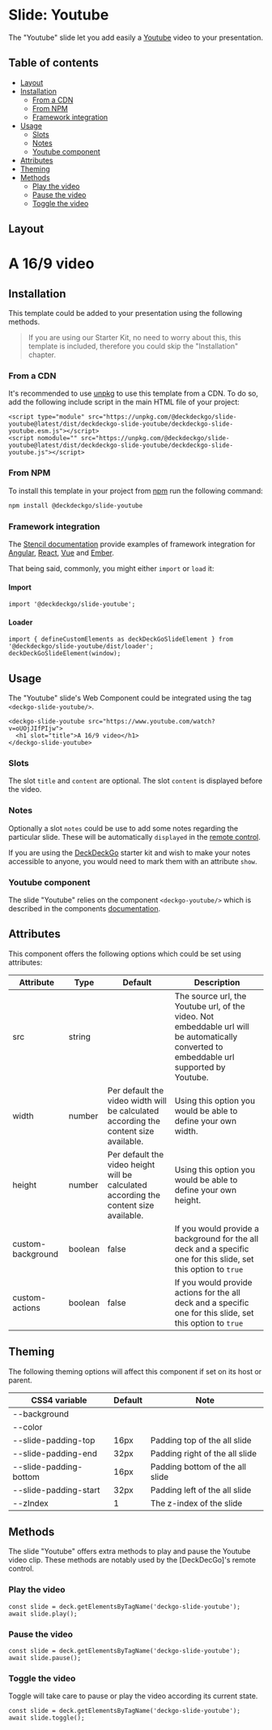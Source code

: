# Slide: Youtube

The "Youtube" slide let you add easily a [Youtube](https://youtube.com) video to your presentation.

## Table of contents

- [Layout](#app-slide-youtube-layout)
- [Installation](#app-slide-youtube-installation)
  - [From a CDN](#app-slide-youtube-from-a-cdn)
  - [From NPM](#app-slide-youtube-from-npm)
  - [Framework integration](#app-slide-youtube-framework-integration)
- [Usage](#app-slide-youtube-usage)
  - [Slots](#app-slide-youtube-slots)
  - [Notes](#app-slide-youtube-notes)
  - [Youtube component](#app-slide-youtube-youtube-component)
- [Attributes](#app-slide-youtube-attributes)
- [Theming](#app-slide-youtube-theming)
- [Methods](#app-slide-youtube-methods)
  - [Play the video](#app-slide-youtube-play-the-video)
  - [Pause the video](#app-slide-youtube-pause-the-video)
  - [Toggle the video](#app-slide-youtube-toggle-the-video)

## Layout

<div class="container ion-margin">
  <deckgo-deck embedded={true}>
    <deckgo-slide-youtube src="https://www.youtube.com/watch?v=oUOjJIfPIjw">
      <h1 slot="title">A 16/9 video</h1>
    </deckgo-slide-youtube>
  </deckgo-deck>
</div>

## Installation

This template could be added to your presentation using the following methods.

> If you are using our Starter Kit, no need to worry about this, this template is included, therefore you could skip the "Installation" chapter.
 
### From a CDN

It's recommended to use [unpkg](https://unpkg.com/) to use this template from a CDN. To do so, add the following include script in the main HTML file of your project:

```
<script type="module" src="https://unpkg.com/@deckdeckgo/slide-youtube@latest/dist/deckdeckgo-slide-youtube/deckdeckgo-slide-youtube.esm.js"></script>
<script nomodule="" src="https://unpkg.com/@deckdeckgo/slide-youtube@latest/dist/deckdeckgo-slide-youtube/deckdeckgo-slide-youtube.js"></script>
```

### From NPM

To install this template in your project from [npm](https://www.npmjs.com/package/@deckdeckgo/core) run the following command:

```bash
npm install @deckdeckgo/slide-youtube
```

### Framework integration

The [Stencil documentation](https://stenciljs.com/docs/overview) provide examples of framework integration for [Angular](https://stenciljs.com/docs/angular), [React](https://stenciljs.com/docs/react), [Vue](https://stenciljs.com/docs/vue) and [Ember](https://stenciljs.com/docs/ember).

That being said, commonly, you might either `import` or `load` it:

#### Import

```
import '@deckdeckgo/slide-youtube';
```

#### Loader

```
import { defineCustomElements as deckDeckGoSlideElement } from '@deckdeckgo/slide-youtube/dist/loader';
deckDeckGoSlideElement(window);
```

## Usage

The "Youtube" slide's Web Component could be integrated using the tag `<deckgo-slide-youtube/>`.

```
<deckgo-slide-youtube src="https://www.youtube.com/watch?v=oUOjJIfPIjw">
  <h1 slot="title">A 16/9 video</h1>
</deckgo-slide-youtube>
```

### Slots

The slot `title` and `content` are optional. The slot `content` is displayed before the video.

### Notes

Optionally a slot `notes` could be use to add some notes regarding the particular slide. These will be automatically `displayed` in the [remote control](https://deckdeckgo.app).

If you are using the [DeckDeckGo] starter kit and wish to make your notes accessible to anyone, you would need to mark them with an attribute `show`.

### Youtube component

The slide "Youtube" relies on the component `<deckgo-youtube/>` which is described in the components [documentation](https://github.com/deckgo/deckdeckgo/blob/master/doc/components/components.md).

## Attributes

This component offers the following options which could be set using attributes:

| Attribute                      | Type   | Default   | Description   |
| -------------------------- |-----------------|-----------------|-----------------|
| src | string |  | The source url, the Youtube url, of the video. Not embeddable url will be automatically converted to embeddable url supported by Youtube. |
| width | number | Per default the video width will be calculated according the content size available. | Using this option you would be able to define your own width. |
| height | number | Per default the video height will be calculated according the content size available. | Using this option you would be able to define your own height. |
| custom-background | boolean | false | If you would provide a background for the all deck and a specific one for this slide, set this option to `true` |
| custom-actions | boolean | false | If you would provide actions for the all deck and a specific one for this slide, set this option to `true` |

## Theming

The following theming options will affect this component if set on its host or parent.

| CSS4 variable                      | Default | Note |
| -------------------------- |-----------------|-----------------|
| --background |  |  |
| --color |  |  |
| --slide-padding-top | 16px | Padding top of the all slide |
| --slide-padding-end | 32px | Padding right of the all slide |
| --slide-padding-bottom | 16px | Padding bottom of the all slide |
| --slide-padding-start | 32px | Padding left of the all slide |
| --zIndex | 1 | The z-index of the slide |

## Methods

The slide "Youtube" offers extra methods to play and pause the Youtube video clip. These methods are notably used by the [DeckDecGo]'s remote control.

### Play the video

```
const slide = deck.getElementsByTagName('deckgo-slide-youtube');
await slide.play();
```

### Pause the video

```
const slide = deck.getElementsByTagName('deckgo-slide-youtube');
await slide.pause();
```

### Toggle the video

Toggle will take care to pause or play the video according its current state.

```
const slide = deck.getElementsByTagName('deckgo-slide-youtube');
await slide.toggle();
```

[DeckDeckGo]: https://deckdeckgo.com